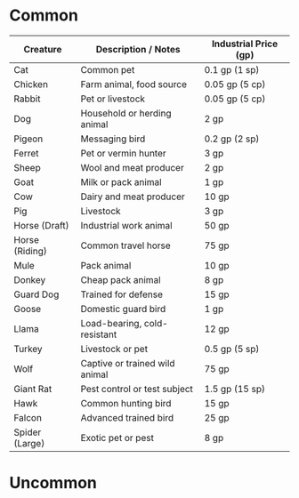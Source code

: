 # Common

|**Creature**|**Description / Notes**|**Industrial Price (gp)**|
|---|---|---|
|Cat|Common pet|0.1 gp (1 sp)|
|Chicken|Farm animal, food source|0.05 gp (5 cp)|
|Rabbit|Pet or livestock|0.05 gp (5 cp)|
|Dog|Household or herding animal|2 gp|
|Pigeon|Messaging bird|0.2 gp (2 sp)|
|Ferret|Pet or vermin hunter|3 gp|
|Sheep|Wool and meat producer|2 gp|
|Goat|Milk or pack animal|1 gp|
|Cow|Dairy and meat producer|10 gp|
|Pig|Livestock|3 gp|
|Horse (Draft)|Industrial work animal|50 gp|
|Horse (Riding)|Common travel horse|75 gp|
|Mule|Pack animal|10 gp|
|Donkey|Cheap pack animal|8 gp|
|Guard Dog|Trained for defense|15 gp|
|Goose|Domestic guard bird|1 gp|
|Llama|Load-bearing, cold-resistant|12 gp|
|Turkey|Livestock or pet|0.5 gp (5 sp)|
|Wolf|Captive or trained wild animal|75 gp|
|Giant Rat|Pest control or test subject|1.5 gp (15 sp)|
|Hawk|Common hunting bird|15 gp|
|Falcon|Advanced trained bird|25 gp|
|Spider (Large)|Exotic pet or pest|8 gp|

# Uncommon